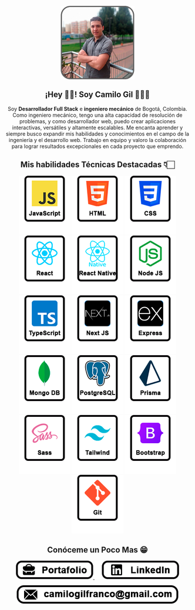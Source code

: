 <p align="center" width="300">
   <img align="center" src="./foto.png" width="200"/>
   <h2 align="center">¡Hey 👋🏻! Soy Camilo Gil 👨🏻‍💻</h3>
</p>

<p align="center">Soy <strong>Desarrollador Full Stack</strong> e <strong>ingeniero mecánico</strong> de Bogotá, Colombia. Como ingeniero mecánico, tengo una alta capacidad de resolución de problemas, y como desarrollador web, puedo crear aplicaciones interactivas, versátiles y altamente escalables. Me encanta aprender y siempre busco expandir mis habilidades y conocimientos en el campo de la ingeniería y el desarrollo web. Trabajo en equipo y valoro la colaboración para lograr resultados excepcionales en cada proyecto que emprendo.</p>

<p align="center" width="300">
  <h2 align="center">Mis habilidades Técnicas Destacadas 👇🏻</h3>
  <p align="center" width="300">
  <img src="./javascript.png" >
  <img src="./html.png">
  <img src="./css.png">
  <img src="./react.png">
  <img src="./reactNative.png">
  <img src="./node.png">
  <img src="./typescript.png">
  <img src="./next.png">
  <img src="./express.png">
  <img src="./mongo.png">
  <img src="./postgresql.png">
  <img src="./prisma.png">
  <img src="./sass.png">
  <img src="./tailwind.png">
  <img src="./bootstrap.png">
  <img src="./git.png">
  </p>
</p>

<p align="center" width="300">
<h2 align="center">Conóceme un Poco Mas 😁</h3>
  <p align="center" width="300">
    <a href="https://www.camilogilfranco.tech/" target="_blank">
      <img src="./portafolio.png">
    </a>
    <a href="https://www.linkedin.com/in/adrian-camilo-gil-franco/" target="_blank">
      <img src="./linkedin.png">
    </a>
  </p>
  <p align="center" width="300">
    <a href="mailto:camilogilfranco@gmail.com" target="_blank">
      <img src="./mail.png">
    </a>
  
  </p>
</p>
